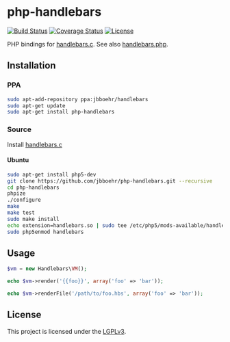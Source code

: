 
# php-handlebars

[![Build Status](https://travis-ci.org/jbboehr/php-handlebars.svg?branch=master)](https://travis-ci.org/jbboehr/php-handlebars)
[![Coverage Status](https://coveralls.io/repos/jbboehr/php-handlebars/badge.svg?branch=master&service=github)](https://coveralls.io/github/jbboehr/php-handlebars?branch=master)
[![License](https://img.shields.io/badge/license-LGPLv3-brightgreen.svg)](LICENSE.md)

PHP bindings for [handlebars.c](https://github.com/jbboehr/handlebars.c). See also [handlebars.php](https://github.com/jbboehr/handlebars.php).


## Installation


### PPA

```bash
sudo apt-add-repository ppa:jbboehr/handlebars
sudo apt-get update
sudo apt-get install php-handlebars
```


### Source

Install [handlebars.c](https://github.com/jbboehr/handlebars.c)


#### Ubuntu

```bash
sudo apt-get install php5-dev
git clone https://github.com/jbboehr/php-handlebars.git --recursive
cd php-handlebars
phpize
./configure
make
make test
sudo make install
echo extension=handlebars.so | sudo tee /etc/php5/mods-available/handlebars.ini
sudo php5enmod handlebars
```


## Usage

```php
$vm = new Handlebars\VM();

echo $vm->render('{{foo}}', array('foo' => 'bar'));

echo $vm->renderFile('/path/to/foo.hbs', array('foo' => 'bar'));
```


## License

This project is licensed under the [LGPLv3](http://www.gnu.org/licenses/lgpl-3.0.txt).
